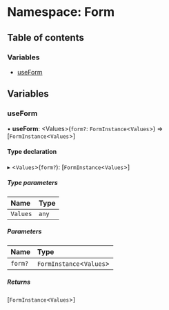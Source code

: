 # Namespace: Form

## Table of contents

### Variables

- [useForm](Form.md#useform)

## Variables

### useForm

• **useForm**: <Values\>(`form?`: `FormInstance`<`Values`\>) => [`FormInstance`<`Values`\>]

#### Type declaration

▸ <`Values`\>(`form?`): [`FormInstance`<`Values`\>]

##### Type parameters

| Name | Type |
| :------ | :------ |
| `Values` | `any` |

##### Parameters

| Name | Type |
| :------ | :------ |
| `form?` | `FormInstance`<`Values`\> |

##### Returns

[`FormInstance`<`Values`\>]
